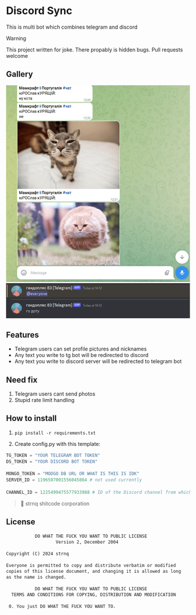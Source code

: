 # Discord Sync
This is multi bot which combines telegram and discord

> [!WARNING]  
> This project written for joke. There propably is hidden bugs. Pull requests welcome


## Gallery
![Telegram View](/img/showcase1.png)
![Discord View](/img/showcase2.png)

## Features
* Telegram users can set profile pictures and nicknames
* Any text you write to tg bot will be redirected to discord
* Any text you write to discord server will be redirected to telegram bot
## Need fix
1. Telegram users cant send photos
2. Stupid rate limit handling

## How to install
1. `pip install -r requirements.txt`

2. Create config.py with this template:

```python
TG_TOKEN = "YOUR TELEGRAM BOT TOKEN"
DS_TOKEN = "YOUR DISCORD BOT TOKEN"

MONGO_TOKEN = "MODGO DB URL OR WHAT IS THIS IS IDK"
SERVER_ID = 1196507001556045864 # not used currently

CHANNEL_ID = 1225499475577933988 # ID of the Discord channel from which the message will be forwarded
```

> 🅮 strnq shitcode corporation

## License
```
           DO WHAT THE FUCK YOU WANT TO PUBLIC LICENSE
                   Version 2, December 2004
 
Copyright (C) 2024 strnq

Everyone is permitted to copy and distribute verbatim or modified
copies of this license document, and changing it is allowed as long
as the name is changed.
 
           DO WHAT THE FUCK YOU WANT TO PUBLIC LICENSE
  TERMS AND CONDITIONS FOR COPYING, DISTRIBUTION AND MODIFICATION

 0. You just DO WHAT THE FUCK YOU WANT TO.
```